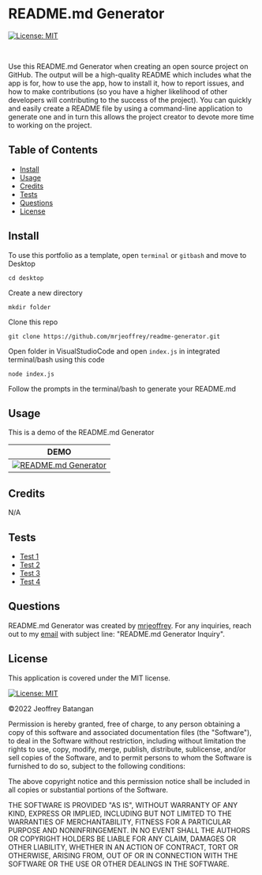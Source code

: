 # README.md Generator

[![License: MIT](https://img.shields.io/badge/License-MIT-yellow.svg)](https://opensource.org/licenses/MIT)
	
<br>

Use this README.md Generator when creating an open source project on GitHub. The output will be a high-quality README which includes what the app is for, how to use the app, how to install it, how to report issues, and how to make contributions (so you have a higher likelihood of other developers will contributing to the success of the project). You can quickly and easily create a README file by using a command-line application to generate one and in turn this allows the project creator to devote more time to working on the project.
<br>

## Table of Contents
- <a href="#install">Install</a>
- <a href="#usage">Usage</a>
- <a href="#credits">Credits</a>
- <a href="#test">Tests</a>
- <a href="#questions">Questions</a>
- <a href="#license">License</a>

## <span id="install">Install</span>

To use this portfolio as a template, open `terminal` or `gitbash` and move to Desktop
 
    cd desktop

Create a new directory

    mkdir folder

Clone this repo

    git clone https://github.com/mrjeoffrey/readme-generator.git

Open folder in VisualStudioCode and open `index.js` in integrated terminal/bash using this code

	node index.js

Follow the prompts in the terminal/bash to generate your README.md

## <span id="usage">Usage</span>
    
This is a demo of the README.md Generator

| DEMO | 
| ------- | 
| [![README.md Generator](https://img.youtube.com/vi/NjF9sTgAeyU/0.jpg)](https://www.youtube.com/watch?v=NjF9sTgAeyU) |

## <span id="credits">Credits</span>
N/A


## <span id="test">Tests</span>

- [Test 1](./assets/video/demo.mov)
- [Test 2](./assets/video/demo.mov)
- [Test 3](./assets/video/demo.mov)
- [Test 4](./assets/video/demo.mov)

## <span id="questions">Questions</span>

README.md Generator was created by [mrjeoffrey](https://github.com/mrjeoffrey). For any inquiries, reach out to my [email](mailto://b.jeoffrey@gmail.com) with subject line: "README.md Generator Inquiry".

## <span id="license">License</span>

This application is covered under the MIT license.

[![License: MIT](https://img.shields.io/badge/License-MIT-yellow.svg)](https://opensource.org/licenses/MIT)
	

©2022 Jeoffrey Batangan

Permission is hereby granted, free of charge, to any person obtaining a copy of this software and associated documentation files (the "Software"), to deal in the Software without restriction, including without limitation the rights to use, copy, modify, merge, publish, distribute, sublicense, and/or sell copies of the Software, and to permit persons to whom the Software is furnished to do so, subject to the following conditions:

The above copyright notice and this permission notice shall be included in all copies or substantial portions of the Software.

THE SOFTWARE IS PROVIDED "AS IS", WITHOUT WARRANTY OF ANY KIND, EXPRESS OR IMPLIED, INCLUDING BUT NOT LIMITED TO THE WARRANTIES OF MERCHANTABILITY, FITNESS FOR A PARTICULAR PURPOSE AND NONINFRINGEMENT. IN NO EVENT SHALL THE AUTHORS OR COPYRIGHT HOLDERS BE LIABLE FOR ANY CLAIM, DAMAGES OR OTHER LIABILITY, WHETHER IN AN ACTION OF CONTRACT, TORT OR OTHERWISE, ARISING FROM, OUT OF OR IN CONNECTION WITH THE SOFTWARE OR THE USE OR OTHER DEALINGS IN THE SOFTWARE.


